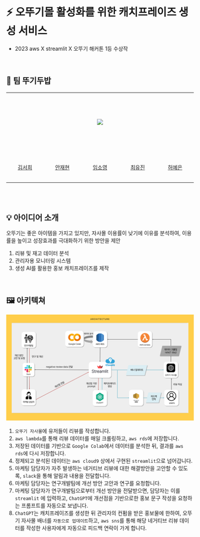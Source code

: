 # ⚡️ 오뚜기몰 활성화를 위한 캐치프레이즈 생성 서비스
- 2023 aws X streamlit X 오뚜기 해커톤 1등 수상작

<br>

## 🍚 팀 뚜기두밥
<table align="center">
  <tr height="155px">
    <td align="center" width="160px" height="155px">
      <a href="https://github.com/"><img src=""/></a>
    </td>
    <td align="center" width="160px" height="155px">
      <a href="https://github.com/"><img src=""/></a>
    </td>
    <td align="center" width="160px" height="155px">
      <a href="https://github.com/AI-soyoung"><img src="https://avatars.githubusercontent.com/u/126646180?v=4"/></a>
    </td>
    <td align="center" width="160px" height="155px">
      <a href="https://github.com/"><img src=""/></a>
    </td>
    <td align="center" width="160px" height="155px">
      <a href="https://github.com/"><img src=""/></a>
    </td>
  </tr>
  <tr height="80px">
    <td align="center" width="160px">
      <a href="https://github.com/">김서희</a>
    </td>
    <td align="center" width="160px">
      <a href="https://github.com/">안재현</a>
    </td>
    <td align="center" width="160px">
      <a href="https://github.com/AI-soyoung">임소영</a>
    </td>
    <td align="center" width="160px">
      <a href="https://github.com/">최유진</a>
    </td>
    <td align="center" width="160px">
      <a href="https://github.com/">허예은</a>
    </td>
  </tr>
</table>
&nbsp;
<br><br>

## 💡 아이디어 소개
오뚜기는 좋은 아이템을 가지고 있지만, 자사몰 이용률이 낮기에 이유를 분석하여, 
이용률을 높이고 성장효과를 극대화하기 위한 방안을 제안

1. 리뷰 및 재고 데이터 분석
2. 관리자용 모니터링 시스템
3. 생성 AI를 활용한 홍보 캐치프레이즈를 제작

<br>

## 🖼️ 아키텍쳐
<div align="center">
  <img src='https://github.com/AI-soyoung/ottogi_mall/blob/a8d9285fd4f4072abb7cba0cfa8bc4a32cd71d67/%E1%84%84%E1%85%AE%E1%84%80%E1%85%B5%E1%84%83%E1%85%AE%E1%84%87%E1%85%A1%E1%86%B8%20%E1%84%8B%E1%85%A1%E1%84%8F%E1%85%B5%E1%84%90%E1%85%A6%E1%86%A8%E1%84%8E%E1%85%A7.png'>
</div>

1. `오뚜기 자사몰`에 유저들이 리뷰를 작성합니다.
2. `aws lambda`를 통해 리뷰 데이터를 매일 크롤링하고, `aws rds`에 저장합니다.
3. 저장된 데이터를 기반으로 `Google Colab`에서 데이터를 분석한 뒤, 결과를 `aws rds`에 다시 저장합니다.
4. 정제되고 분석된 데이터는 `aws cloud9` 상에서 구현된 `streamlit`으로 넘어갑니다.
5. 마케팅 담당자가 자주 발생하는 네거티브 리뷰에 대한 해결방안을 고안할 수 있도록, `slack`을 통해 알림과 내용을 전달합니다.
6. 마케팅 담당자는 연구개발팀에 개선 방안 고안과 연구를 요청합니다.
7. 마케팅 담당자가 연구개발팀으로부터 개선 방안을 전달받으면, 담당자는 이를 `streamlit` 에 입력하고, `ChatGPT`에 개선점을 기반으로한 홍보 문구 작성을 요청하는 프롬프트를 자동으로 보냅니다.
8. `ChatGPT`는 캐치프레이즈를 생성한 뒤 관리자의 컨펌을 받은 홍보물에 한하여, 오뚜기 자사몰 배너를 `자동으로 업데이트`하고, `aws sns`를 통해 해당 네거티브 리뷰 데이터를 작성한 사용자에게 자동으로 피드백 연락이 가게 합니다.
<br>
